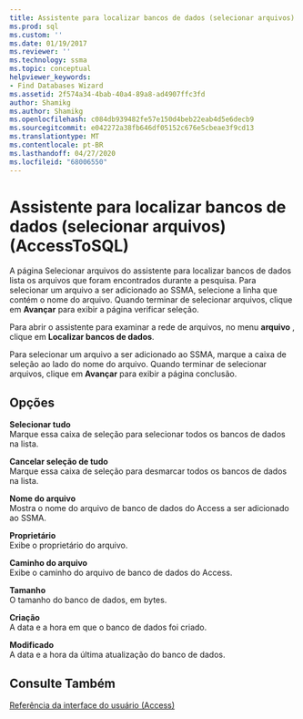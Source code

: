 ```yaml
---
title: Assistente para localizar bancos de dados (selecionar arquivos) (AccessToSQL) | Microsoft Docs
ms.prod: sql
ms.custom: ''
ms.date: 01/19/2017
ms.reviewer: ''
ms.technology: ssma
ms.topic: conceptual
helpviewer_keywords:
- Find Databases Wizard
ms.assetid: 2f574a34-4bab-40a4-89a8-ad4907ffc3fd
author: Shamikg
ms.author: Shamikg
ms.openlocfilehash: c084db939482fe57e150d4beb22eab4d5e6decb9
ms.sourcegitcommit: e042272a38fb646df05152c676e5cbeae3f9cd13
ms.translationtype: MT
ms.contentlocale: pt-BR
ms.lasthandoff: 04/27/2020
ms.locfileid: "68006550"
---
```

# <a name="find-databases-wizard-select-files-accesstosql"></a>Assistente para localizar bancos de dados (selecionar arquivos) (AccessToSQL)
A página Selecionar arquivos do assistente para localizar bancos de dados lista os arquivos que foram encontrados durante a pesquisa. Para selecionar um arquivo a ser adicionado ao SSMA, selecione a linha que contém o nome do arquivo. Quando terminar de selecionar arquivos, clique em **Avançar** para exibir a página verificar seleção.  
  
Para abrir o assistente para examinar a rede de arquivos, no menu **arquivo** , clique em **Localizar bancos de dados**.  
  
Para selecionar um arquivo a ser adicionado ao SSMA, marque a caixa de seleção ao lado do nome do arquivo. Quando terminar de selecionar arquivos, clique em **Avançar** para exibir a página conclusão.  
  
## <a name="options"></a>Opções  
**Selecionar tudo**  
Marque essa caixa de seleção para selecionar todos os bancos de dados na lista.  
  
**Cancelar seleção de tudo**  
Marque essa caixa de seleção para desmarcar todos os bancos de dados na lista.  
  
**Nome do arquivo**  
Mostra o nome do arquivo de banco de dados do Access a ser adicionado ao SSMA.  
  
**Proprietário**  
Exibe o proprietário do arquivo.  
  
**Caminho do arquivo**  
Exibe o caminho do arquivo de banco de dados do Access.  
  
**Tamanho**  
O tamanho do banco de dados, em bytes.  
  
**Criação**  
A data e a hora em que o banco de dados foi criado.  
  
**Modificado**  
A data e a hora da última atualização do banco de dados.  
  
## <a name="see-also"></a>Consulte Também  
[Referência da interface do usuário (Access)](https://msdn.microsoft.com/af24c303-4a41-449b-9c86-d6558a97e839)  
  
